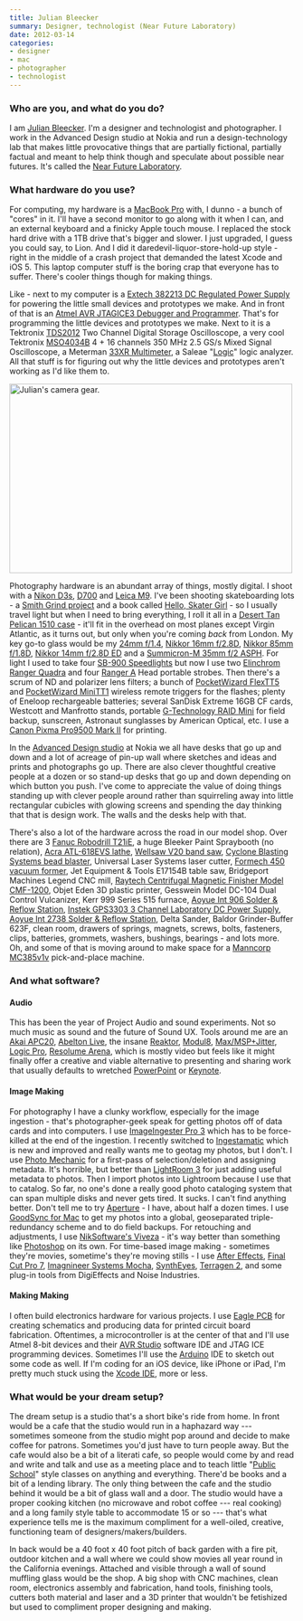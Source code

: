 ```yaml
---
title: Julian Bleecker
summary: Designer, technologist (Near Future Laboratory)
date: 2012-03-14
categories:
- designer
- mac
- photographer
- technologist
---
```


### Who are you, and what do you do?

I am [Julian Bleecker](https://twitter.com/#!/darthjulian "Julian's Twitter account."). I'm a designer and technologist and photographer. I work in the Advanced Design studio at Nokia and run a design-technology lab that makes little provocative things that are partially fictional, partially factual and meant to help think though and speculate about possible near futures. It's called the [Near Future Laboratory](http://nearfuturelaboratory.com/ "The NFL's website.").

### What hardware do you use?

For computing, my hardware is a [MacBook Pro][macbook-pro] with, I dunno - a bunch of "cores" in it. I'll have a second monitor to go along with it when I can, and an external keyboard and a finicky Apple touch mouse. I replaced the stock hard drive with a 1TB drive that's bigger and slower. I just upgraded, I guess you could say, to Lion. And I did it daredevil-liquor-store-hold-up style - right in the middle of a crash project that demanded the latest Xcode and iOS 5. This laptop computer stuff is the boring crap that everyone has to suffer. There's cooler things though for making things.

Like - next to my computer is a [Extech 382213 DC Regulated Power Supply][382213] for powering the little small devices and prototypes we make. And in front of that is an [Atmel AVR JTAGICE3 Debugger and Programmer][jtagice3]. That's for programming the little devices and prototypes we make. Next to it is a Tektronix [TDS2012][] Two Channel Digital Storage Oscilloscope, a very cool Tektronix [MSO4034B][] 4 + 16 channels 350 MHz 2.5 GS/s Mixed Signal Oscilloscope, a Meterman [33XR Multimeter][33xr], a Saleae "[Logic][]" logic analyzer. All that stuff is for figuring out why the little devices and prototypes aren't working as I'd like them to.

<img src="/images/interviews/julian.bleecker/cameras.jpg" width="500" height="335" alt="Julian's camera gear." class="detail">

Photography hardware is an abundant array of things, mostly digital. I shoot with a [Nikon D3s][d3], [D700][] and [Leica M9][m9]. I've been shooting skateboarding lots - a [Smith Grind project](http://hellosmith.com/ "A skateboarding photo book.") and a book called [Hello, Skater Girl](http://helloskatergirl.com "A photo book about girl skateboards.") - so I usually travel light but when I need to bring everything, I roll it all in a [Desert Tan Pelican 1510 case][1510-carry-on-case] - it'll fit in the overhead on most planes except Virgin Atlantic, as it turns out, but only when you're coming *back* from London. My key go-to glass would be my [24mm f/1.4][af-s-nikkor-24mm-f1.4g-ed], [Nikkor 16mm f/2.8D][af-nikkor-16mm-f2.8d], [Nikkor 85mm f/1.8D][af-nikkor-85mm-f1.8d], [Nikkor 14mm f/2.8D ED][af-nikkor-14mm-f2.8d-ed] and a [Summicron-M 35mm f/2 ASPH][summicron-m-35mm-f2-asph]. For light I used to take four [SB-900 Speedlights][sb-900-af] but now I use two [Elinchrom Ranger Quadra][ranger-quadra] and four [Ranger A][ranger-a] Head portable strobes. Then there's a scrum of ND and polarizer lens filters; a bunch of [PocketWizard FlexTT5][flextt5-nikon] and [PocketWizard MiniTT1][minitt1-nikon] wireless remote triggers for the flashes; plenty of Eneloop rechargeable batteries; several SanDisk Extreme 16GB CF cards, Westcott and Manfrotto stands, portable [G-Technology RAID Mini][g-raid-mini] for field backup, sunscreen, Astronaut sunglasses by American Optical, etc. I use a [Canon Pixma Pro9500 Mark II][pixma-pro9500-mark-ii] for printing.

In the [Advanced Design studio](http://advanced.design.nokia.com/ "Nokia's Advanced Design Studio.") at Nokia we all have desks that go up and down and a lot of acreage of pin-up wall where sketches and ideas and prints and photographs go up. There are also clever thoughtful creative people at a dozen or so stand-up desks that go up and down depending on which button you push. I've come to appreciate the value of doing things standing up with clever people around rather than squirreling away into little rectangular cubicles with glowing screens and spending the day thinking that that is design work. The walls and the desks help with that. 

There's also a lot of the hardware across the road in our model shop. Over there are 3 [Fanuc Robodrill T21iE][robodrill], a huge Bleeker Paint Spraybooth (no relation), [Acra ATL-618EVS lathe][atl-618evs], [Wellsaw V20 band saw][v-20], [Cyclone Blasting Systems bead blaster][benchtop-blast], Universal Laser Systems laser cutter, [Formech 450 vacuum former][450], Jet Equipment & Tools E17154B table saw, Bridgeport Machines Legend CNC mill, [Raytech Centrifugal Magnetic Finisher Model CMF-1200][cmf-1200], Objet Eden 3D plastic printer, Gesswein Model DC-104 Dual Control Vulcanizer, Kerr 999 Series 515 furnace, [Aoyue Int 906 Solder & Reflow Station][906], [Instek GPS3303 3 Channel Laboratory DC Power Supply][gps-3303], [Aoyue Int 2738 Solder & Reflow Station][2738], Delta Sander, Baldor Grinder-Buffer 623F, clean room, drawers of springs, magnets, screws, bolts, fasteners, clips, batteries, grommets, washers, bushings, bearings - and lots more. Oh, and some of that is moving around to make space for a [Manncorp MC385v1v][mc-385v1v] pick-and-place machine.

### And what software?

#### Audio

This has been the year of Project Audio and sound experiments. Not so much music as sound and the future of Sound UX. Tools around me are an [Akai APC20][apc20], [Abelton Live][live], the insane [Reaktor][], [Modul8][], [Max/MSP+Jitter][max], [Logic Pro][logic-pro], [Resolume Arena][arena], which is mostly video but feels like it might finally offer a creative and viable alternative to presenting and sharing work that usually defaults to wretched [PowerPoint][] or [Keynote][].

#### Image Making

For photography I have a clunky workflow, especially for the image ingestion - that's photographer-geek speak for getting photos off of data cards and into computers. I use [ImageIngester Pro 3][imageingester] which has to be force-killed at the end of the ingestion. I recently switched to [Ingestamatic][] which is new and improved and really wants me to geotag my photos, but I don't. I use [Photo Mechanic][photo-mechanic] for a first-pass of selection/deletion and assigning metadata. It's horrible, but better than [LightRoom 3][lightroom] for just adding useful metadata to photos. Then I import photos into Lightroom because I use that to catalog. So far, no one's done a really good photo cataloging system that can span multiple disks and never gets tired. It sucks. I can't find anything better. Don't tell me to try [Aperture][] - I have, about half a dozen times. I use [GoodSync for Mac][goodsync-mac] to get my photos into a global, geoseparated triple-redundancy scheme and to do field backups. For retouching and adjustments, I use [NikSoftware's Viveza][viveza] - it's way better than something like [Photoshop][] on its own. For time-based image making - sometimes they're movies, sometime's they're moving stills - I use [After Effects][after-effects], [Final Cut Pro 7][final-cut-pro], [Imagnineer Systems Mocha][mocha], [SynthEyes][], [Terragen 2][terragen], and some plug-in tools from DigiEffects and Noise Industries.

#### Making Making

I often build electronics hardware for various projects. I use [Eagle PCB][eagle] for creating schematics and producing data for printed circuit board fabrication. Oftentimes, a microcontroller is at the center of that and I'll use Atmel 8-bit devices and their [AVR Studio][avr-studio] software IDE and JTAG ICE programming devices. Sometimes I'll use the [Arduino][] IDE to sketch out some code as well. If I'm coding for an iOS device, like iPhone or iPad, I'm pretty much stuck using the [Xcode IDE][xcode], more or less.

### What would be your dream setup?

The dream setup is a studio that's a short bike's ride from home. In front would be a cafe that the studio would run in a haphazard way --- sometimes someone from the studio might pop around and decide to make coffee for patrons. Sometimes you'd just have to turn people away. But the cafe would also be a bit of a literati cafe, so people would come by and read and write and talk and use as a meeting place and to teach little "[Public School](http://all.thepublicschool.org/ "A new school framework.")" style classes on anything and everything. There'd be books and a bit of a lending library. The only thing between the cafe and the studio behind it would be a bit of glass wall and a door. The studio would have a proper cooking kitchen (no microwave and robot coffee --- real cooking) and a long family style table to accommodate 15 or so --- that's what experience tells me is the maximum compliment for a well-oiled, creative, functioning team of designers/makers/builders.

In back would be a 40 foot x 40 foot pitch of back garden with a fire pit, outdoor kitchen and a wall where we could show movies all year round in the California evenings. Attached and visible through a wall of sound muffling glass would be the shop. A big shop with CNC machines, clean room, electronics assembly and fabrication, hand tools, finishing tools, cutters both material and laser and a 3D printer that wouldn't be fetishized but used to compliment proper designing and making.

[1510-carry-on-case]: https://www.pelican.com/us/en/product/cases/carry-on-case/protector/1510 "A solid camera case that meets airline standards for carry-on luggage."
[2738]: http://web.archive.org/web/20161006151615/http://www.aoyue.com/en/ArticleShow.asp?ArticleID=329 "A soldering station."
[33xr]: https://www.tequipment.net/WavetekMeterman33XR.html "A digital multimeter."
[382213]: https://www.extech.com/instruments/product.asp "A DC power supply."
[450]: https://www.youtube.com/watch?v=GF0Bm3Uf94M "A thermoforming machine."
[906]: http://web.archive.org/web/20190506100533/https://www.amazon.com/Aoyue-Soldering-Rework-Station-Bonus/dp/B002NZYP38 "A hot air soldering station."
[af-nikkor-14mm-f2.8d-ed]: https://www.nikonusa.com/en/Nikon-Products/Product/Camera-Lenses/1925/AF-NIKKOR-14mm-f%252F2.8D-ED.html "A camera lens."
[af-nikkor-16mm-f2.8d]: https://www.nikonusa.com/en/Nikon-Products/Product/Camera-Lenses/1910/AF-Fisheye-NIKKOR-16mm-f%252F2.8D.html "A camera lens."
[af-nikkor-85mm-f1.8d]: https://www.nikonusa.com/en/nikon-products/product-archive/camera-lenses/af-nikkor-85mm-f%252f1.8d.html "A camera lens."
[af-s-nikkor-24mm-f1.4g-ed]: https://www.nikonusa.com/en/Nikon-Products/Product/Camera-Lenses/2184/AF-S-NIKKOR-24mm-f%252F1.4G-ED.html "A camera lens."
[after-effects]: https://www.adobe.com/products/aftereffects.html "Motion graphics and video editing software."
[apc20]: http://web.archive.org/web/20170704194956/http://www.akaipro.com:80/product/apc20 "A controller for Ableton Live."
[aperture]: https://en.wikipedia.org/wiki/Aperture_(software) "Photo editing and management software for Mac OS X."
[arduino]: https://www.arduino.cc/ "Open-source prototyping hardware."
[arena]: https://resolume.com/software/ "Live video/audio instrument software and media server."
[atl-618evs]: http://acramachinery.com/Manual_Machines/ATL-618EVS.htm "A lathe."
[avr-studio]: https://www.microchip.com/filehandler/redirect?http://www.atmel.com/tools/studioarchive.aspx "An IDE for embedded software."
[benchtop-blast]: https://www.cycloneblasters.com/benchtop.htm "An abrasive blaster system."
[cmf-1200]: http://web.archive.org/web/20190506100558/https://www.riogrande.com/Product/Raytech-CMF-1200-Centrifugal-Magnetic-Finisher/202184?pos=4 "A centrifugal magnetic finisher."
[d3]: https://en.wikipedia.org/wiki/Nikon_D3 "A 12.1 megapixel digital SLR."
[d700]: https://www.nikonusa.com/en/nikon-products/product/dslr-cameras/d700.html "A 12.1 megapixel DSLR."
[eagle]: http://web.archive.org/web/20221006162604/https://www.cadsoft.io/ "Software for designing printed circuit boards."
[final-cut-pro]: https://en.wikipedia.org/wiki/Final_Cut_Pro "A nonlinear video editor."
[flextt5-nikon]: https://pocketwizard.com/flextt5-nikon/ "A wireless camera light remote control."
[g-raid-mini]: https://shop.westerndigital.com/products "A portable dual-drive RAID system."
[goodsync-mac]: https://www.goodsync.com/for-mac-desktop "Backup/syncing software."
[gps-3303]: http://web.archive.org/web/20190506100505/https://www.amazon.com/GW-Instek-Single-Output-Channels/dp/B00DVTFD90 "A programmable DC power supply."
[imageingester]: http://web.archive.org/web/20221209133142/https://basepath.com/site/detail-ImageIngester.php "Photo ingestion software."
[ingestamatic]: http://web.archive.org/web/20221209123513/https://basepath.com/site/detail-Ingestamatic.php "Photo ingestion software."
[jtagice3]: https://www.microchip.com/filehandler/redirect?http://www.atmel.com/tools/jtagice3.aspx "A debugger/programmer for AVR microcontrollers."
[keynote]: https://www.apple.com/keynote/ "Presentation software for the Mac."
[lightroom]: https://www.adobe.com/products/photoshop-lightroom.html "Photo management and editing software."
[live]: https://www.ableton.com/en/live/ "Musical creation software."
[logic-pro]: https://www.apple.com/logic-pro/ "A professional audio application for the Mac."
[logic]: https://www.saleae.com/ "A hardware debugger."
[m9]: https://en.wikipedia.org/wiki/Leica_M9 "An 18.5 megapixel digital camera with a full-frame sensor."
[macbook-pro]: https://www.apple.com/macbook-pro/ "A laptop."
[max]: https://cycling74.com/products/max "A visual programming environment."
[mc-385v1v]: http://web.archive.org/web/20140531025349/http://www.manncorp.com:80/smt/prod-185/pick-and-place-med-high-volume-mc385V1V.html? "A pick and place machine."
[minitt1-nikon]: https://pocketwizard.com/products/transmitter_receiver/minitt1-nikon/ "A wireless camera light remote control."
[mocha]: https://www.imagineersystems.com/products/what-is-mocha/ "Planar tracking/roto software."
[modul8]: http://garagecube.com/modul8/index.php "Real-time video mixing/compositing software for Mac OS X."
[mso4034b]: http://web.archive.org/web/20190506100514/https://www.testequity.com/products/3587/ "A mixed signal oscilloscope."
[photo-mechanic]: https://home.camerabits.com/ "Photo organisation and management software."
[photoshop]: https://www.adobe.com/products/photoshop.html "A bitmap image editor."
[pixma-pro9500-mark-ii]: https://www.usa.canon.com/cusa/consumer/products/printers_multifunction/professional_photo_inkjet_printers/pixma_pro9500_mark_ii "A pro-level photo printer."
[powerpoint]: https://www.microsoft.com/en-us/microsoft-365/powerpoint "Presentation software."
[ranger-a]: http://web.archive.org/web/20141216195107/http://elinchrom.com:80/products.php?p_id=64 "A battery-operated camera flash."
[ranger-quadra]: http://web.archive.org/web/20140707020726/http://www.elinchrom.com/products.php?cat=96 "A battery flash system."
[reaktor]: https://www.native-instruments.com/en/products/komplete/synths/archive/reaktor-5/ "Sound studio software."
[robodrill]: https://www.fanuc.co.jp/en/product/robodrill/index.html "A machine center."
[sb-900-af]: https://www.nikonusa.com/en/nikon-products/product/flashes/sb-900-af-speedlight.html "A DSLR flash."
[summicron-m-35mm-f2-asph]: https://www.kenrockwell.com/leica/35mm-f2-asph.htm "A camera lens."
[syntheyes]: https://www.ssontech.com/synovu.html "3D match-tracking software."
[tds2012]: https://www.tequipment.net/TektronixTDS2012.asp "A digital real-time oscilloscope"
[terragen]: http://planetside.co.uk/terragen-feature-tour/ "Natural environment rendering software."
[v-20]: http://web.archive.org/web/20141007092307/http://www.detroitbandsaw.com:80/catalog.asp?prodid=605077 "A vertical bandsaw."
[viveza]: http://web.archive.org/web/20170214040154/https://www.google.com/nikcollection/products/viveza/ "Photo-editing software."
[xcode]: https://en.wikipedia.org/wiki/Xcode "An IDE for Mac developers."
